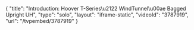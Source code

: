 {
    "title": "Introduction: Hoover T-Series\u2122 WindTunnel\u00ae Bagged Upright UH",
    "type": "solo",
    "layout": "iframe-static",
    "videoId": "3787919",
    "url": "\/tvpembed\/3787919"
}